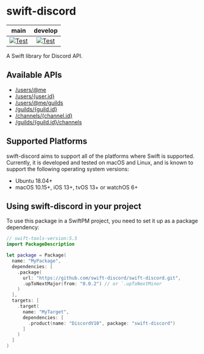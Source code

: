 # swift-discord

| **main** | **develop** |
|:---:|:---:|
| [![Test](https://github.com/swift-discord/swift-discord/actions/workflows/test.yml/badge.svg?branch=main)](https://github.com/swift-discord/swift-discord/actions/workflows/test.yml) | [![Test](https://github.com/swift-discord/swift-discord/actions/workflows/test.yml/badge.svg?branch=develop)](https://github.com/swift-discord/swift-discord/actions/workflows/test.yml) |

A Swift library for Discord API.

## Available APIs

- [/users/@me](Sources/DiscordREST/User+API.swift#L15-L24)
- [/users/{user.id}](Sources/DiscordREST/User+API.swift#L28-L35)
- [/users/@me/guilds](Sources/DiscordREST/Guild+API.swift#L15-L24)
- [/guilds/{guild.id}](Sources/DiscordREST/Guild+API.swift#L28-L35)
- [/channels/{channel.id}](Sources/DiscordREST/Channel+API.swift#L15-L22)
- [/guilds/{guild.id}/channels](Sources/DiscordREST/Channel+API.swift#L26-L35)

## Supported Platforms

swift-discord aims to support all of the platforms where Swift is supported. Currently, it is developed and tested on macOS and Linux, and is known to support the following operating system versions:

* Ubuntu 18.04+
* macOS 10.15+, iOS 13+, tvOS 13+ or watchOS 6+

## Using **swift-discord** in your project

To use this package in a SwiftPM project, you need to set it up as a package dependency:

```swift
// swift-tools-version:5.5
import PackageDescription

let package = Package(
  name: "MyPackage",
  dependencies: [
    .package(
      url: "https://github.com/swift-discord/swift-discord.git", 
      .upToNextMajor(from: "0.0.2") // or `.upToNextMinor
    )
  ],
  targets: [
    .target(
      name: "MyTarget",
      dependencies: [
        .product(name: "DiscordV10", package: "swift-discord")
      ]
    )
  ]
)
```
